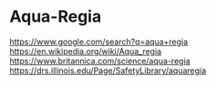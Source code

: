 # Aqua-Regia
https://www.google.com/search?q=aqua+regia https://en.wikipedia.org/wiki/Aqua_regia https://www.britannica.com/science/aqua-regia https://drs.illinois.edu/Page/SafetyLibrary/aquaregia
